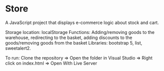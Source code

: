 # Store
A JavaScript project that displays e-commerce logic about stock and cart.

Storage location: localStorage
Functions: Adding/removing goods to the warehouse, redirecting to the basket, adding discounts to the goods/removing goods from the basket
Libraries: bootstrap 5, list, sweetalert2.

To run: Clone the repository => Open the folder in Visual Studio => Right click on index.html => Open With Live Server
